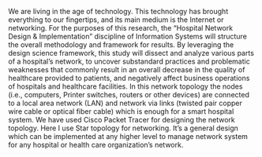 We are living in the age of technology. This technology has brought everything to our fingertips, and its main medium is the Internet or networking. For the purposes of this research, the “Hospital Network Design & Implementation” discipline of Information Systems will structure the overall methodology and framework for results. By leveraging the design science framework, this study will dissect and analyze various parts of a hospital’s network, to uncover substandard practices and problematic weaknesses that commonly result in an overall decrease in the quality of healthcare provided to patients, and negatively affect business operations of hospitals and healthcare facilities. In this network topology the nodes (i.e., computers, Printer switches, routers or other devices) are connected to a local area network (LAN) and network via links (twisted pair copper wire cable or optical fiber cable) which is enough for a smart hospital system. We have used Cisco Packet Tracer for designing the network topology. Here I use Star topology for networking. It’s a general design which can be implemented at any higher level to manage network system for any hospital or health care organization’s network.
